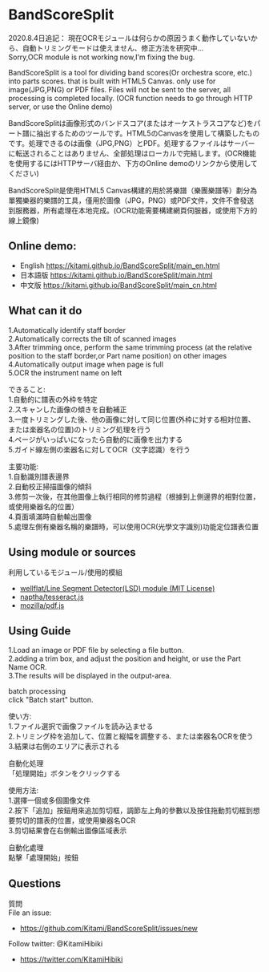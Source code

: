 # BandScoreSplit  

2020.8.4日追記：
現在OCRモジュールは何らかの原因うまく動作していないから、自動トリミングモードは使えません、修正方法を研究中...  
Sorry,OCR module is not working now,I'm fixing the bug.

BandScoreSplit is a tool for dividing band scores(Or orchestra score, etc.) into parts scores. that is built with HTML5 Canvas. only use for image(JPG,PNG) or PDF files. Files will not be sent to the server, all processing is completed locally. (OCR function needs to go through HTTP server, or use the Online demo)  

BandScoreSplitは画像形式のバンドスコア(またはオーケストラスコアなど)をパート譜に抽出するためのツールです。HTML5のCanvasを使用して構築したものです。処理できるのは画像（JPG,PNG）とPDF。処理するファイルはサーバーに転送されることはありません、全部処理はローカルで完結します。(OCR機能を使用するにはHTTPサーバ経由か、下方のOnline demoのリンクから使用してください)  

BandScoreSplit是使用HTML5 Canvas構建的用於將樂譜（樂團樂譜等）劃分為單獨樂器的樂譜的工具，僅用於圖像（JPG，PNG）或PDF文件，文件不會發送到服務器，所有處理在本地完成。(OCR功能需要構建網頁伺服器，或使用下方的線上鏡像)  

## Online demo:  
+ English https://kitami.github.io/BandScoreSplit/main_en.html  
+ 日本語版 https://kitami.github.io/BandScoreSplit/main.html  
+ 中文版 https://kitami.github.io/BandScoreSplit/main_cn.html  

## What can it do  
1.Automatically identify staff border  
2.Automatically corrects the tilt of scanned images  
3.After trimming once, perform the same trimming process (at the relative position to the staff border,or Part name position) on other images  
4.Automatically output image when page is full  
5.OCR the instrument name on left   

できること:  
1.自動的に譜表の外枠を特定  
2.スキャンした画像の傾きを自動補正  
3.一度トリミングした後、他の画像に対して同じ位置(外枠に対する相対位置、または楽器名の位置)のトリミング処理を行う  
4.ページがいっぱいになったら自動的に画像を出力する  
5.ガイド線左側の楽器名に対してOCR（文字認識）を行う  

主要功能:  
1.自動識別譜表邊界  
2.自動校正掃描圖像的傾斜  
3.修剪一次後，在其他圖像上執行相同的修剪過程（根據到上側邊界的相對位置，或使用樂器名的位置）  
4.頁面填滿時自動輸出圖像  
5.處理左側有樂器名稱的樂譜時，可以使用OCR(光學文字識別)功能定位譜表位置  

## Using module or sources  
利用しているモジュール/使用的模組
+ [wellflat/Line Segment Detector(LSD) module (MIT License)](https://github.com/wellflat/imageprocessing-labs/tree/master/cv/lsd)
+ [naptha/tesseract.js](https://github.com/naptha/tesseract.js)
+ [mozilla/pdf.js](https://github.com/mozilla/pdf.js)

## Using Guide  
1.Load an image or PDF file by selecting a file button.  
2.adding a trim box, and adjust the position and height, or use the Part Name OCR.  
3.The results will be displayed in the output-area.  

batch processing  
click "Batch start" button. 

使い方:  
1.ファイル選択で画像ファイルを読み込ませる  
2.トリミング枠を追加して、位置と縦幅を調整する、または楽器名OCRを使う  
3.結果は右側のエリアに表示される  
  
自動化処理  
「処理開始」ボタンをクリックする  

使用方法:  
1.選擇一個或多個圖像文件  
2.按下「追加」按鈕用來追加剪切框，調節左上角的參數以及按住拖動剪切框到想要剪切的譜表的位置，或使用樂器名OCR  
3.剪切結果會在右側輸出圖像區域表示  
  
自動化處理  
點擊「處理開始」按鈕  

## Questions  
質問  
File an issue:
+ https://github.com/Kitami/BandScoreSplit/issues/new

Follow twitter: @KitamiHibiki
+ https://twitter.com/KitamiHibiki

